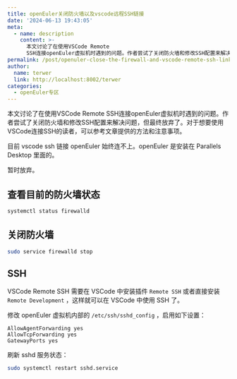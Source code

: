 ```yaml
---
title: openEuler关闭防火墙以及vscode远程SSH链接
date: '2024-06-13 19:43:05'
meta:
  - name: description
    content: >-
      本文讨论了在使用VSCode Remote
      SSH连接openEuler虚拟机时遇到的问题。作者尝试了关闭防火墙和修改SSH配置来解决问题，但最终放弃了。对于想要使用VSCode连接SSH的读者，可以参考文章提供的方法和注意事项。
permalink: /post/openuler-close-the-firewall-and-vscode-remote-ssh-link-zdrxj5.html
author:
  name: terwer
  link: http://localhost:8002/terwer
categories:
  - openEuler专区
---
```

本文讨论了在使用VSCode Remote SSH连接openEuler虚拟机时遇到的问题。作者尝试了关闭防火墙和修改SSH配置来解决问题，但最终放弃了。对于想要使用VSCode连接SSH的读者，可以参考文章提供的方法和注意事项。

<!-- more -->




目前 vscode ssh 链接 openEuler 始终连不上。openEuler 是安装在 Parallels  Desktop 里面的。

暂时放弃。

## 查看目前的防火墙状态

```bash
systemctl status firewalld
```

## 关闭防火墙

```bash
sudo service firewalld stop
```

## SSH

VSCode Remote SSH
需要在 VSCode 中安装插件 `Remote SSH` 或者直接安装 `Remote Development` ，这样就可以在 VSCode 中使用 SSH 了。

修改 openEuler 虚拟机内部的 `/etc/ssh/sshd_config` ，启用如下设置：

```
AllowAgentForwarding yes
AllowTcpForwarding yes
GatewayPorts yes
```

刷新 sshd 服务状态：

```bash
sudo systemctl restart sshd.service
```
